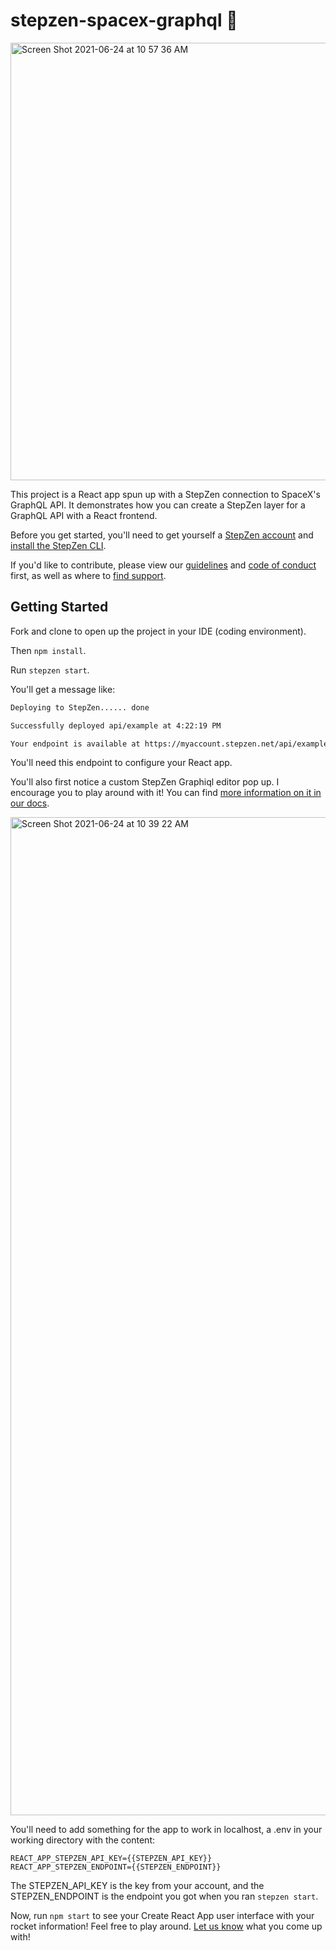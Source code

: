 # stepzen-spacex-graphql :rocket:

<img width="700" alt="Screen Shot 2021-06-24 at 10 57 36 AM" src="https://user-images.githubusercontent.com/54046179/123310554-0d3d9c80-d4db-11eb-98c2-a54e7d75e523.png">


This project is a React app spun up with a StepZen connection to SpaceX's GraphQL API. It demonstrates how you can create a StepZen layer for a GraphQL API with a React frontend.

Before you get started, you'll need to get yourself a [StepZen account](https://stepzen.com/request-invite) and [install the StepZen CLI](https://stepzen.com/docs/quick-start).

If you'd like to contribute, please view our [guidelines](https://github.com/stepzen-samples/stepzen-spacex-graphql/blob/main/CONTRIBUTING_FOR_HACKTOBERFEST.md) and [code of conduct](https://github.com/stepzen-samples/stepzen-spacex-graphql/blob/main/CODE_OF_CONDUCT.md) first, as well as where to [find support](https://github.com/stepzen-samples/stepzen-spacex-graphql/blob/main/SUPPORT.md).

## Getting Started 

Fork and clone to open up the project in your IDE (coding environment).

Then `npm install`. 

Run `stepzen start`. 

You'll get a message like:

```bash
Deploying to StepZen...... done

Successfully deployed api/example at 4:22:19 PM

Your endpoint is available at https://myaccount.stepzen.net/api/example/__graphql
```
You'll need this endpoint to configure your React app. 

You'll also first notice a custom StepZen Graphiql editor pop up. I encourage you to play around with it! You can find [more information on it in our docs](). 

<img width="1597" alt="Screen Shot 2021-06-24 at 10 39 22 AM" src="https://user-images.githubusercontent.com/54046179/123308449-88518380-d4d8-11eb-983c-ac71326a4e0f.png">

You'll need to add something for the app to work in localhost, a .env in your working directory with the content:

```
REACT_APP_STEPZEN_API_KEY={{STEPZEN_API_KEY}}
REACT_APP_STEPZEN_ENDPOINT={{STEPZEN_ENDPOINT}}
```

The STEPZEN_API_KEY is the key from your account, and the STEPZEN_ENDPOINT is the endpoint you got when you ran `stepzen start`. 

Now, run `npm start` to see your Create React App user interface with your rocket information! Feel free to play around. [Let us know](https://discord.com/invite/9k2VdPn2FR) what you come up with! 
